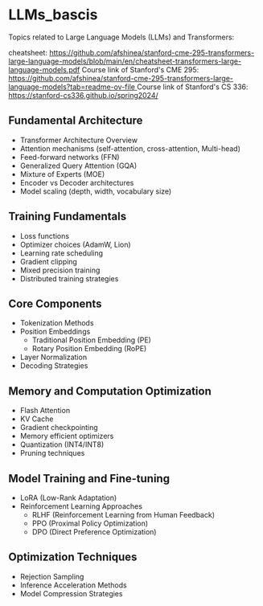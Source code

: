 # LLMs_bascis

Topics related to Large Language Models (LLMs) and Transformers:

cheatsheet: https://github.com/afshinea/stanford-cme-295-transformers-large-language-models/blob/main/en/cheatsheet-transformers-large-language-models.pdf
Course link of Stanford's CME 295: [https://github.com/afshinea/stanford-cme-295-transformers-large-language-models?tab=readme-ov-file
](https://cme295.stanford.edu/)
Course link of Stanford's CS 336: https://stanford-cs336.github.io/spring2024/

## Fundamental Architecture

* Transformer Architecture Overview
* Attention mechanisms (self-attention, cross-attention, Multi-head)
* Feed-forward networks (FFN)
* Generalized Query Attention (GQA)
* Mixture of Experts (MOE)
* Encoder vs Decoder architectures
* Model scaling (depth, width, vocabulary size)

## Training Fundamentals
* Loss functions
* Optimizer choices (AdamW, Lion)
* Learning rate scheduling
* Gradient clipping
* Mixed precision training
* Distributed training strategies

## Core Components

* Tokenization Methods
* Position Embeddings
  + Traditional Position Embedding (PE)
  + Rotary Position Embedding (RoPE)
* Layer Normalization
* Decoding Strategies

## Memory and Computation Optimization
* Flash Attention
* KV Cache
* Gradient checkpointing
* Memory efficient optimizers
* Quantization (INT4/INT8)
* Pruning techniques

## Model Training and Fine-tuning
* LoRA (Low-Rank Adaptation)
* Reinforcement Learning Approaches
  + RLHF (Reinforcement Learning from Human Feedback)
  + PPO (Proximal Policy Optimization)
  + DPO (Direct Preference Optimization)

## Optimization Techniques

* Rejection Sampling
* Inference Acceleration Methods
* Model Compression Strategies
  
